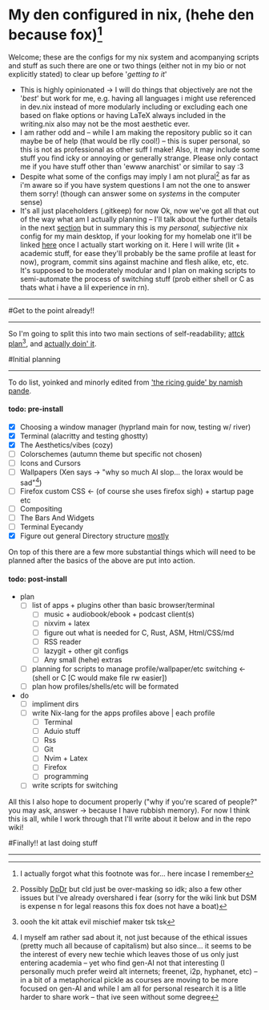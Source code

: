 # My den configured in nix, (hehe den because fox)[^1]

Welcome; these are the configs for my nix system and acompanying scripts and stuff as such there are one or two things (either not in my bio or not explicitly stated) to clear up before '_getting to it_'

 - This is highly opinionated -> I will do things that objectively are not the '_best_' but work for me, e.g. having all languages i might use referenced in dev.nix instead of more
   modularly including or excluding each one based on flake options or having LaTeX always included in the writing.nix also may not be the most aesthetic ever.
 - I am rather odd and – while I am making the repository public so it can maybe be of help (that would be rlly cool!) – this is super personal, so this is not as professional as
   other suff I make! Also, it may include some stuff you find icky or annoying or generally strange. Please only contact me if you have stuff other than 'ewww anarchist' or similar
   to say :3
 - Despite what some of the configs may imply I am not plural[^2] as far as i'm aware so if you have system questions I am not the one to answer them sorry! (though can answer some
   on _systems_ in the computer sense)
 - It's all just placeholders (.gitkeep) for now 
Ok, now we've got all that out of the way what am I actually planning – I'll talk about the further details in the next [section](#get-to-the-point-already!!) but in summary this is my _personal, subjective_ nix config for my main desktop, if your looking for my homelab one it'll be linked [here](#) once I actually start working on it. Here I will write (lit + academic stuff, for ease they'll probably be the same profile at least for now), program, commit sins against machine and flesh alike, etc, etc. It's supposed to be moderately modular and I plan on making scripts to semi-automate the process of switching stuff (prob either shell or C as thats what i have a lil experience in rn).  

[^1]: I actually forgot what this footnote was for... here incase I remember 
[^2]: Possibly [DpDr](https://en.wikipedia.org/wiki/Depersonalization-derealization_disorder) but cld just be over-masking so idk; also a few other issues but I've already overshared i fear (sorry for the wiki link but DSM is expense n for legal reasons this fox does not have a boat)
______________________________________________________
#Get to the point already!!
______________________________________________________

So I'm going to split this into two main sections of self-readability; [attck plan](#initial-planning)[^3], and [actually doin' it](#finally!!-at-last-doing-stuff).

[^3]: oooh the kit attak evil mischief maker tsk tsk

#Initial planning
_______________________________________________________

To do list, yoinked and minorly edited from ['the ricing guide' by namish pande](https://namishh.me/blog/ricing/).

#### todo: pre-install

- [x] Choosing a window manager (hyprland main for now, testing w/ river)
- [x] Terminal (alacritty and testing ghostty)
- [x] The Aesthetics/vibes (cozy)
- [ ] Colorschemes (autumn theme but specific not chosen)
- [ ] Icons and Cursors 
- [ ] Wallpapers (Xen says -> "why so much AI slop... the lorax would be sad"[^4])
- [ ] Firefox custom CSS <- (of course she uses firefox sigh) + startup page etc
- [ ] Compositing
- [ ] The Bars And Widgets
- [ ] Terminal Eyecandy
- [x] Figure out general Directory structure [mostly](../../wiki/Config‐Directory-plan)

On top of this there are a few more substantial things which will need to be planned after the basics of the above are put into action. 

#### todo: post-install
- plan
  - [ ] list of apps + plugins other than basic browser/terminal
      - [ ] music + audiobook/ebook + podcast client(s)
      - [ ] nixvim + latex
      - [ ] figure out what is needed for C, Rust, ASM, Html/CSS/md
      - [ ] RSS reader
      - [ ] lazygit + other git configs
      - [ ] Any small (hehe) extras
  - [ ] planning for scripts to manage profile/wallpaper/etc switching <- (shell or C [C would make file rw easier])
  - [ ] plan how profiles/shells/etc will be formated
- do
  -  [ ] impliment dirs
  -  [ ] write Nix-lang for the apps profiles above | each profile
    -  [ ] Terminal
    -  [ ] Aduio stuff
    -  [ ] Rss
    -  [ ] Git
    -  [ ] Nvim + Latex
    -  [ ] Firefox
    -  [ ] programming
  -  [ ] write scripts for switching

All this I also hope to document properly ("why if you're scared of people?" you may ask, answer -> because I have rubbish memory). For now I think this is all, while I work through that I'll write about it below and in the repo wiki!

[^4]: I myself am rather sad about it, not just because of the ethical issues (pretty much all because of capitalism) but also since... it seems to be the interest of every new techie which leaves those of us only just entering academia – yet who find gen-AI not that interesting (I personally much prefer weird alt internets; freenet, i2p, hyphanet, etc) – in a bit of a metaphorical pickle as courses are moving to be more focused on gen-AI and while I am all for personal research it is a litle harder to share work – that ive seen without some degree

#Finally!! at last doing stuff
_______________________________________________________
